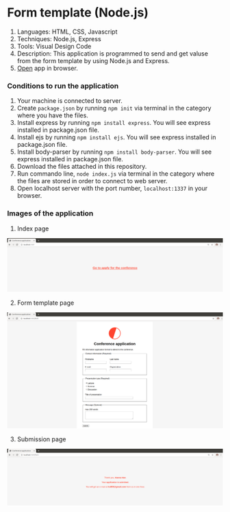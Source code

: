 # Form template (Node.js)

1. Languages: HTML, CSS, Javascript
2. Techniques: Node.js, Express
3. Tools: Visual Design Code
4. Description: This application is programmed to send and get valuse from the form template by using Node.js and Express.
5. <a href="https://form-template-app.herokuapp.com/" >Open</a> app in browser.

### Conditions to run the application

1. Your machine is connected to server.
2. Create `package.json` by running `npm init` via terminal in the category where you have the files.
3. Install express by running `npm install express`. You will see express installed in package.json file.
4. Install ejs by running `npm install ejs`. You will see express installed in package.json file.
5. Install body-parser by running `npm install body-parser`. You will see express installed in package.json file.
6. Download the files attached in this repository.
7. Run commando line, `node index.js` via terminal in the category where the files are stored in order to connect to web server.
8. Open localhost server with the port number, `localhost:1337` in your browser.

### Images of the application

1. Index page
<img src="/img/index.png" alt="index page">

2. Form template page
<img src="/img/form.png" alt="form page">

3. Submission page
<img src="/img/submit.png" alt="submit page">
